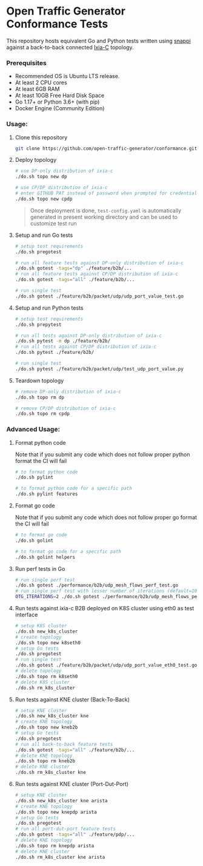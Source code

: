 # Open Traffic Generator Conformance Tests 

This repository hosts equivalent Go and Python tests written using [snappi](https://github.com/open-traffic-generator/snappi) against a back-to-back connected [Ixia-C](https://github.com/open-traffic-generator/ixia-c) topology.


### Prerequisites

- Recommended OS is Ubuntu LTS release.
- At least 2 CPU cores
- At least 6GB RAM
- At least 10GB Free Hard Disk Space
- Go 1.17+ or Python 3.6+ (with pip)
- Docker Engine (Community Edition)


### Usage:

1. Clone this repository

    ```sh
    git clone https://github.com/open-traffic-generator/conformance.git && cd conformance
    ```

2. Deploy topology

    ```sh
    # use DP-only distribution of ixia-c
    ./do.sh topo new dp

    # use CP/DP distribution of ixia-c
    # enter GITHUB PAT instead of password when prompted for credentials
    ./do.sh topo new cpdp
    ```

    > Once deployment is done, `test-config.yaml` is automatically generated in present working directory and can be used to customize test run

3. Setup and run Go tests

    ```sh
    # setup test requirements
    ./do.sh pregotest

    # run all feature tests against DP-only distribution of ixia-c
    ./do.sh gotest -tags="dp" ./feature/b2b/...
    # run all feature tests against CP/DP distribution of ixia-c
    ./do.sh gotest -tags="all" ./feature/b2b/...

    # run single test
    ./do.sh gotest ./feature/b2b/packet/udp/udp_port_value_test.go
    ```

4. Setup and run Python tests

    ```sh
    # setup test requirements
    ./do.sh prepytest

    # run all tests against DP-only distribution of ixia-c
    ./do.sh pytest -m dp ./feature/b2b/
    # run all tests against CP/DP distribution of ixia-c
    ./do.sh pytest ./feature/b2b/

    # run single test
    ./do.sh pytest ./feature/b2b/packet/udp/test_udp_port_value.py
    ```

5. Teardown topology

    ```sh
    # remove DP-only distribution of ixia-c
    ./do.sh topo rm dp

    # remove CP/DP distribution of ixia-c
    ./do.sh topo rm cpdp
    ```

### Advanced Usage:

1. Format python code
    
    Note that if you submit any code which does not follow proper python format the CI will fail

    ```sh
    # to format python code
    ./do.sh pylint

    # to format python code for a specific path
    ./do.sh pylint features
    ```

2. Format go code

   Note that if you submit any code which does not follow proper go format the CI will fail

    ```sh
    # to format go code
    ./do.sh golint

    # to format go code for a specific path
    ./do.sh golint helpers
    ```

3. Run perf tests in Go

    ```sh
    # run single perf test
    ./do.sh gotest ./performance/b2b/udp_mesh_flows_perf_test.go
    # run single perf test with lesser number of iterations (default=100)
    OTG_ITERATIONS=2 ./do.sh gotest ./performance/b2b/udp_mesh_flows_perf_test.go
    ```

4. Run tests against ixia-c B2B deployed on K8S cluster using eth0 as test interface

    ```sh
    # setup K8S cluster
    ./do.sh new_k8s_cluster
    # create topology
    ./do.sh topo new k8seth0
    # setup Go tests
    ./do.sh pregotest
    # run single test
    ./do.sh gotest ./feature/b2b/packet/udp/udp_port_value_eth0_test.go
    # delete topology
    ./do.sh topo rm k8seth0
    # delete K8S cluster
    ./do.sh rm_k8s_cluster
    ```

5. Run tests against KNE cluster (Back-To-Back)

    ```sh
    # setup KNE cluster
    ./do.sh new_k8s_cluster kne
    # create KNE topology
    ./do.sh topo new kneb2b
    # setup Go tests
    ./do.sh pregotest
    # run all back-to-back feature tests
    ./do.sh gotest -tags="all" ./feature/b2b/...
    # delete KNE topology
    ./do.sh topo rm kneb2b
    # delete KNE cluster
    ./do.sh rm_k8s_cluster kne
    ```

6. Run tests against KNE cluster (Port-Dut-Port)

    ```sh
    # setup KNE cluster
    ./do.sh new_k8s_cluster kne arista
    # create KNE topology
    ./do.sh topo new knepdp arista
    # setup Go tests
    ./do.sh pregotest
    # run all port-dut-port feature tests
    ./do.sh gotest -tags="all" ./feature/pdp/...
    # delete KNE topology
    ./do.sh topo rm knepdp arista
    # delete KNE cluster
    ./do.sh rm_k8s_cluster kne arista
    ```

